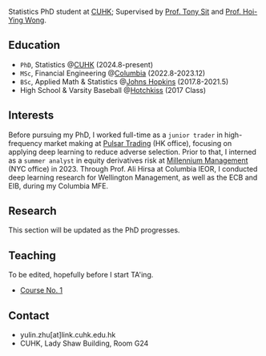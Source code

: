 Statistics PhD student at [CUHK](https://www.sta.cuhk.edu.hk/peoples/zhu-yulin/); Supervised by [Prof. Tony Sit](https://www.sta.cuhk.edu.hk/peoples/tonysit/) and [Prof. Hoi-Ying Wong](https://www.sta.cuhk.edu.hk/peoples/hywong/). 

## Education 
- `PhD`, Statistics @[CUHK](https://www.cuhk.edu.hk/english/index.html) (2024.8-present)
- `MSc`, Financial Engineering @[Columbia](https://www.columbia.edu) (2022.8-2023.12)
- `BSc`, Applied Math & Statistics @[Johns Hopkins](https://www.jhu.edu) (2017.8-2021.5)
- High School & Varsity Baseball @[Hotchkiss](https://www.hotchkiss.org/) (2017 Class)

## Interests
Before pursuing my PhD, I worked full-time as a `junior trader` in high-frequency market making at [Pulsar Trading](https://www.pulsar.com) (HK office), focusing on applying deep learning to reduce adverse selection. Prior to that, I interned as a `summer analyst` in equity derivatives risk at [Millennium Management](https://www.mlp.com) (NYC office) in 2023. Through Prof. Ali Hirsa at Columbia IEOR, I conducted deep learning research for Wellington Management, as well as the ECB and EIB, during my Columbia MFE.

## Research 
This section will be updated as the PhD progresses. 

## Teaching
To be edited, hopefully before I start TA'ing. 
- [Course No. 1](course_1/dummy_page.md)

## Contact
- yulin.zhu[at]link.cuhk.edu.hk
- CUHK, Lady Shaw Building, Room G24

